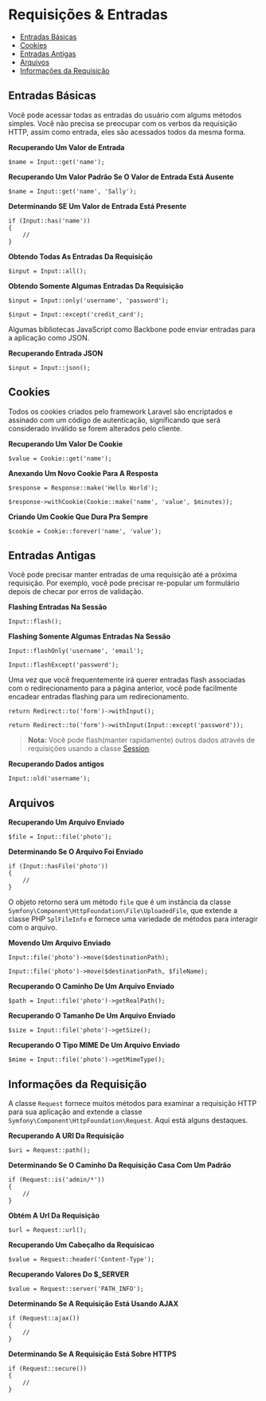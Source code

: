# Requisições & Entradas

- [Entradas Básicas](#basic-input)
- [Cookies](#cookies)
- [Entradas Antigas](#old-input)
- [Arquivos](#files)
- [Informações da Requisição](#request-information)

<a name="basic-input"></a>
## Entradas Básicas

Você pode acessar todas as entradas do usuário com algums métodos simples. Você não precisa se preocupar com os verbos da requisição HTTP, assim como entrada, eles são acessados todos da mesma forma.

**Recuperando Um Valor de Entrada**

	$name = Input::get('name');

**Recuperando Um Valor Padrão Se O Valor de Entrada Está Ausente**

	$name = Input::get('name', 'Sally');

**Determinando SE Um Valor de Entrada Está Presente**

	if (Input::has('name'))
	{
		//
	}

**Obtendo Todas As Entradas Da Requisição**

	$input = Input::all();

**Obtendo Somente Algumas Entradas Da Requisição**

	$input = Input::only('username', 'password');

	$input = Input::except('credit_card');

Algumas bibliotecas JavaScript como Backbone pode enviar entradas para a aplicação como JSON.

**Recuperando Entrada JSON**

	$input = Input::json();

<a name="cookies"></a>
## Cookies

Todos os cookies criados pelo framework Laravel são encriptados e assinado com um código de autenticação, significando que será considerado inválido se forem alterados pelo cliente.

**Recuperando Um Valor De Cookie**

	$value = Cookie::get('name');

**Anexando Um Novo Cookie Para A Resposta**

	$response = Response::make('Hello World');

	$response->withCookie(Cookie::make('name', 'value', $minutes));

**Criando Um Cookie Que Dura Pra Sempre**

	$cookie = Cookie::forever('name', 'value');

<a name="old-input"></a>
## Entradas Antigas

Você pode precisar manter entradas de uma requisição até a próxima requisição. Por exemplo, você pode precisar re-popular um formulário depois de checar por erros de validação.

**Flashing Entradas Na Sessão**

	Input::flash();

**Flashing Somente Algumas Entradas Na Sessão**

	Input::flashOnly('username', 'email');

	Input::flashExcept('password');

Uma vez que você frequentemente irá querer entradas flash associadas com o redirecionamento para a página anterior, você pode facilmente encadear entradas flashing para um redirecionamento.

	return Redirect::to('form')->withInput();

	return Redirect::to('form')->withInput(Input::except('password'));

> **Nota:** Você pode flash(manter rapidamente) outros dados através de requisições usando a classe [Session](/docs/session).

**Recuperando Dados antigos**

	Input::old('username');

<a name="files"></a>
## Arquivos

**Recuperando Um Arquivo Enviado**

	$file = Input::file('photo');

**Determinando Se O Arquivo Foi Enviado**

	if (Input::hasFile('photo'))
	{
		//
	}

O objeto retorno será um método `file` que é um instância da classe `Symfony\Component\HttpFoundation\File\UploadedFile`, que extende a classe PHP `SplFileInfo` e fornece uma variedade de métodos para interagir com o arquivo.

**Movendo Um Arquivo Enviado**

	Input::file('photo')->move($destinationPath);

	Input::file('photo')->move($destinationPath, $fileName);

**Recuperando O Caminho De Um Arquivo Enviado**

	$path = Input::file('photo')->getRealPath();

**Recuperando O Tamanho De Um Arquivo Enviado**

	$size = Input::file('photo')->getSize();

**Recuperando O Tipo MIME De Um Arquivo Enviado**

	$mime = Input::file('photo')->getMimeType();

<a name="request-information"></a>
## Informações da Requisição

A classe `Request` fornece muitos métodos para examinar a requisição HTTP para sua aplicação and extende a classe `Symfony\Component\HttpFoundation\Request`. Aqui está alguns destaques.

**Recuperando A URI Da Requisição**

	$uri = Request::path();

**Determinando Se O Caminho Da Requisição Casa Com Um Padrão**

	if (Request::is('admin/*'))
	{
		//
	}

**Obtém A Url Da Requisição**

	$url = Request::url();

**Recuperando Um Cabeçalho da Requisicao**

	$value = Request::header('Content-Type');

**Recuperando Valores Do $_SERVER**

	$value = Request::server('PATH_INFO');

**Determinando Se A Requisição Está Usando AJAX**

	if (Request::ajax())
	{
		//
	}

**Determinando Se A Requisição Está Sobre HTTPS**

	if (Request::secure())
	{
		//
	}
